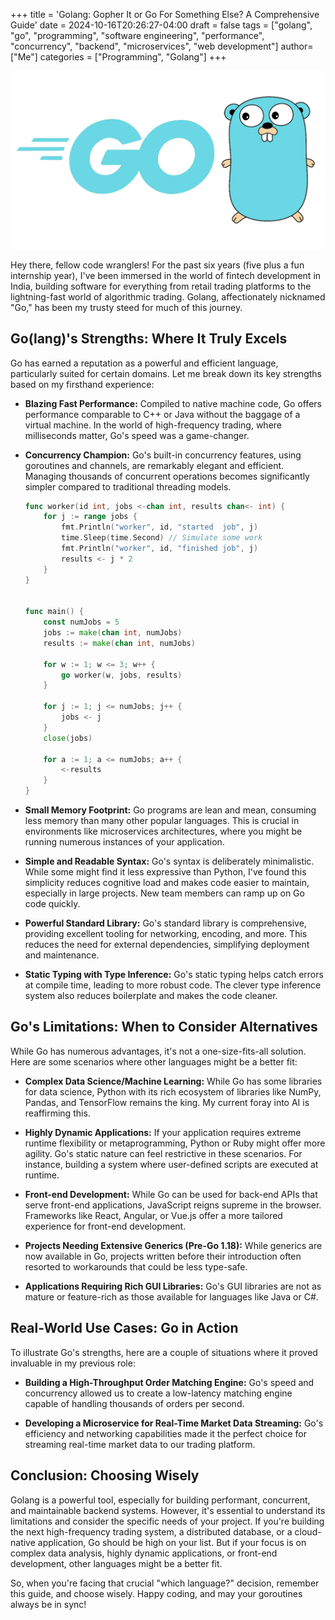 +++
title = 'Golang: Gopher It or Go For Something Else? A Comprehensive Guide'
date = 2024-10-16T20:26:27-04:00
draft = false
tags = ["golang", "go", "programming", "software engineering", "performance", "concurrency", "backend", "microservices", "web development"]
author= ["Me"]
categories = ["Programming", "Golang"]
+++

![Gopher pondering a choice](gopher.webp)

Hey there, fellow code wranglers!  For the past six years (five plus a fun internship year), I've been immersed in the world of fintech development in India, building software for everything from retail trading platforms to the lightning-fast world of algorithmic trading.  Golang, affectionately nicknamed "Go," has been my trusty steed for much of this journey.

## Go(lang)'s Strengths: Where It Truly Excels

Go has earned a reputation as a powerful and efficient language, particularly suited for certain domains. Let me break down its key strengths based on my firsthand experience:

* **Blazing Fast Performance:**  Compiled to native machine code, Go offers performance comparable to C++ or Java without the baggage of a virtual machine.  In the world of high-frequency trading, where milliseconds matter, Go's speed was a game-changer.

* **Concurrency Champion:**  Go's built-in concurrency features, using goroutines and channels, are remarkably elegant and efficient.  Managing thousands of concurrent operations becomes significantly simpler compared to traditional threading models.

    ```go
    func worker(id int, jobs <-chan int, results chan<- int) {
        for j := range jobs {
            fmt.Println("worker", id, "started  job", j)
            time.Sleep(time.Second) // Simulate some work
            fmt.Println("worker", id, "finished job", j)
            results <- j * 2
        }
    }


    func main() {
        const numJobs = 5
        jobs := make(chan int, numJobs)
        results := make(chan int, numJobs)

        for w := 1; w <= 3; w++ {
            go worker(w, jobs, results)
        }

        for j := 1; j <= numJobs; j++ {
            jobs <- j
        }
        close(jobs)

        for a := 1; a <= numJobs; a++ {
            <-results
        }
    }

    ```

* **Small Memory Footprint:**  Go programs are lean and mean, consuming less memory than many other popular languages.  This is crucial in environments like microservices architectures, where you might be running numerous instances of your application.

* **Simple and Readable Syntax:** Go's syntax is deliberately minimalistic.  While some might find it less expressive than Python, I've found this simplicity reduces cognitive load and makes code easier to maintain, especially in large projects.  New team members can ramp up on Go code quickly.

* **Powerful Standard Library:**  Go's standard library is comprehensive, providing excellent tooling for networking, encoding, and more.  This reduces the need for external dependencies, simplifying deployment and maintenance.

* **Static Typing with Type Inference:**  Go's static typing helps catch errors at compile time, leading to more robust code.  The clever type inference system also reduces boilerplate and makes the code cleaner.


## Go's Limitations: When to Consider Alternatives

While Go has numerous advantages, it's not a one-size-fits-all solution.  Here are some scenarios where other languages might be a better fit:

* **Complex Data Science/Machine Learning:** While Go has some libraries for data science, Python with its rich ecosystem of libraries like NumPy, Pandas, and TensorFlow remains the king. My current foray into AI is reaffirming this.  

* **Highly Dynamic Applications:**  If your application requires extreme runtime flexibility or metaprogramming, Python or Ruby might offer more agility. Go's static nature can feel restrictive in these scenarios.  For instance, building a system where user-defined scripts are executed at runtime.

* **Front-end Development:** While Go can be used for back-end APIs that serve front-end applications, JavaScript reigns supreme in the browser.  Frameworks like React, Angular, or Vue.js offer a more tailored experience for front-end development.

* **Projects Needing Extensive Generics (Pre-Go 1.18):**  While generics are now available in Go,  projects written before their introduction often resorted to workarounds that could be less type-safe.

* **Applications Requiring Rich GUI Libraries:** Go's GUI libraries are not as mature or feature-rich as those available for languages like Java or C#.


## Real-World Use Cases: Go in Action

To illustrate Go's strengths, here are a couple of situations where it proved invaluable in my previous role:

* **Building a High-Throughput Order Matching Engine:**  Go's speed and concurrency allowed us to create a low-latency matching engine capable of handling thousands of orders per second.

* **Developing a Microservice for Real-Time Market Data Streaming:**  Go's efficiency and networking capabilities made it the perfect choice for streaming real-time market data to our trading platform.


## Conclusion: Choosing Wisely

Golang is a powerful tool, especially for building performant, concurrent, and maintainable backend systems.  However, it's essential to understand its limitations and consider the specific needs of your project. If you're building the next high-frequency trading system, a distributed database, or a cloud-native application, Go should be high on your list.  But if your focus is on complex data analysis, highly dynamic applications, or front-end development, other languages might be a better fit.

So, when you're facing that crucial "which language?" decision, remember this guide, and choose wisely.  Happy coding, and may your goroutines always be in sync!